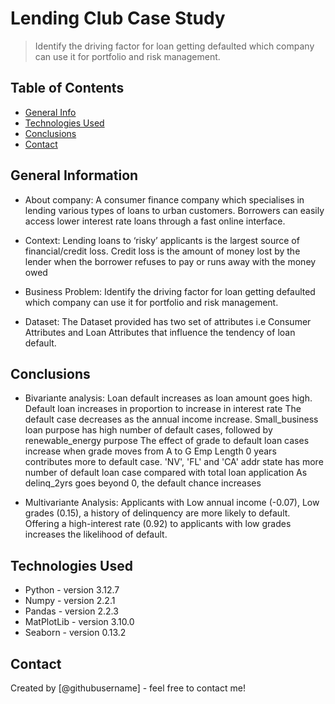 # Lending Club Case Study
> Identify the driving factor for loan getting defaulted which company can use it for portfolio and risk management.

## Table of Contents
* [General Info](#general-information)
* [Technologies Used](#technologies-used)
* [Conclusions](#conclusions)
* [Contact](#contact)

## General Information
- About company: A consumer finance company which specialises in lending various types of loans to urban customers. Borrowers can easily access lower interest rate loans through a fast online interface. 

- Context: Lending loans to ‘risky’ applicants is the largest source of financial/credit  loss. Credit loss is the amount of money lost by the lender when the borrower refuses to pay or runs away with the money owed

- Business Problem: Identify the driving factor for loan getting defaulted which company can use it for portfolio and risk management.

- Dataset: The Dataset provided has two set of attributes i.e Consumer Attributes and Loan Attributes that influence the tendency of loan default.


## Conclusions
- Bivariante analysis:
Loan default increases as loan amount goes high.
Default loan increases in proportion to increase in interest rate
The default case decreases as the annual income increase.
Small_business loan purpose has high number of default cases, followed by renewable_energy purpose
The effect of grade to default loan cases increase when grade moves from A to G
Emp Length 0 years contributes more to default case.
'NV', 'FL' and 'CA' addr state has more number of default loan case compared with total loan application
As delinq_2yrs goes beyond 0, the default chance increases

- Multivariante Analysis:
Applicants with Low annual income (-0.07), Low grades (0.15), a history of delinquency are more likely to default.
Offering a high-interest rate (0.92) to applicants with low grades increases the likelihood of default.

## Technologies Used
- Python - version 3.12.7
- Numpy  - version 2.2.1
- Pandas  - version 2.2.3
- MatPlotLib - version 3.10.0
- Seaborn - version 0.13.2

## Contact
Created by [@githubusername] - feel free to contact me!
